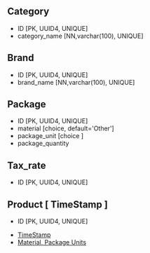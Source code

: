 
## Category 
- ID [PK, UUID4, UNIQUE]
- category_name [NN,varchar(100), UNIQUE]
## Brand 
- ID [PK, UUID4, UNIQUE]
- brand_name [NN,varchar(100), UNIQUE]

## Package 
- ID [PK, UUID4, UNIQUE]
- material [choice, default='Other']
- package_unit [choice ]
- package_quantity 

## Tax_rate 
- ID [PK, UUID4, UNIQUE]

## Product [ TimeStamp ]
- ID [PK, UUID4, UNIQUE]


* [TimeStamp](/app/backend/apps/tools/docs/Models.md) 
* [Material, Package Units](/app/backend/apps/tools/docs/ChoiceFields.md) 